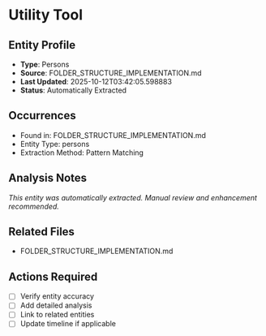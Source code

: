 # Utility Tool

## Entity Profile
- **Type**: Persons
- **Source**: FOLDER_STRUCTURE_IMPLEMENTATION.md
- **Last Updated**: 2025-10-12T03:42:05.598883
- **Status**: Automatically Extracted

## Occurrences
- Found in: FOLDER_STRUCTURE_IMPLEMENTATION.md
- Entity Type: persons
- Extraction Method: Pattern Matching

## Analysis Notes
*This entity was automatically extracted. Manual review and enhancement recommended.*

## Related Files
- FOLDER_STRUCTURE_IMPLEMENTATION.md

## Actions Required
- [ ] Verify entity accuracy
- [ ] Add detailed analysis
- [ ] Link to related entities
- [ ] Update timeline if applicable
